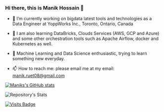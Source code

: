 ### Hi there, this is Manik Hossain 👋


- 🔭 I’m currently working on bigdata latest tools and technologies as a Data Engineer at YoppWorks Inc., Toronto, Ontario, Canada
- 🌱 I am also learning DataBricks, Clouds Services (AWS, GCP and Azure)  and some other orchestration tools such as Apache Airflow, docker and Kubernetes as well. 
- 🌱 Machine Learning and Data Science enthusiastic, trying to learn something new everyday. 

- 📫 How to reach me: please email me at my email: manik.ruet08@gmail.com

[![Maniks's GitHub stats](https://github-readme-stats.vercel.app/api?username=ManikHossain08)](https://github.com/ManikHossain08/github-readme-stats)

![Repository's Stats](https://github-readme-stats.vercel.app/api/top-langs/?username=ManikHossain08&theme=blue-green)


[![Visits Badge](https://badges.pufler.dev/visits/ManikHossain08/ManikHossain08)](https://github.com/ManikHossain08)


